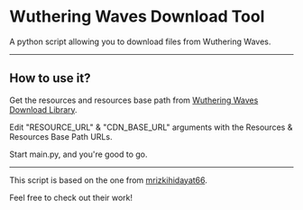 # Wuthering Waves Download Tool
A python script allowing you to download files from Wuthering Waves.

___

## How to use it?

Get the resources and resources base path from [Wuthering Waves Download Library](https://github.com/ClostroOffi/wuwa-dl-library).

Edit "RESOURCE_URL" & "CDN_BASE_URL" arguments with the Resources & Resources Base Path URLs.

Start main.py, and you're good to go.

___

This script is based on the one from [mrizkihidayat66](https://github.com/mrizkihidayat66/ww-resources-downloader). 

Feel free to check out their work!
